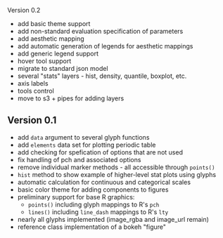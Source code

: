 Version 0.2

- add basic theme support
- add non-standard evaluation specification of parameters
- add aesthetic mapping
- add automatic generation of legends for aesthetic mappings
- add generic legend support
- hover tool support
- migrate to standard json model
- several "stats" layers - hist, density, quantile, boxplot, etc.
- axis labels
- tools control
- move to s3 + pipes for adding layers

Version 0.1
----------------------------------------------------------------------

- add `data` argument to several glyph functions
- add `elements` data set for plotting periodic table
- add checking for spefication of options that are not used
- fix handling of pch and associated options
- remove individual marker methods - all accessible through `points()`
- `hist` method to show example of higher-level stat plots using glyphs
- automatic calculation for continuous and categorical scales
- basic color theme for adding components to figures
- preliminary support for base R graphics:
  - `points()` including glyph mappings to R's `pch`
  - `lines()` including `line_dash` mappings to R's `lty`
- nearly all glyphs implemented (image\_rgba and image\_url remain)
- reference class implementation of a bokeh "figure"
